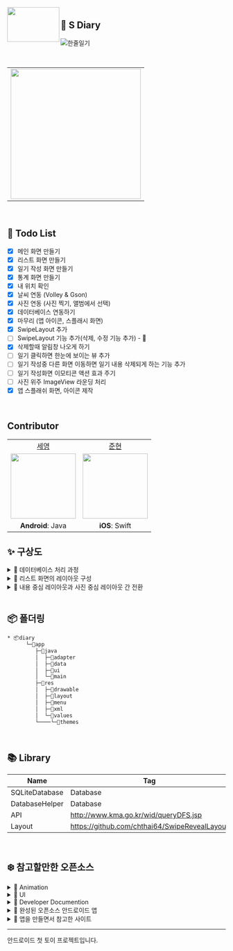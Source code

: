 <img src="https://user-images.githubusercontent.com/54762273/154876984-393001ef-d35a-459f-ab40-e259f461eca4.png" align=left width=120 height=80>

## :memo: S Diary
![한줄일기](https://user-images.githubusercontent.com/54762273/154873330-50e5637a-85f6-44fb-9248-246010a77442.png)


<br>

<table align="center">
  <tr>
    <td><img src="https://user-images.githubusercontent.com/54762273/154296621-ecdf539b-8635-4447-bf69-d0d45ece072c.png" width="300px" height="300px" /> </tr>
</table>

<br>


## 💭  Todo List

- [x] 메인 화면 만들기
- [x] 리스트 화면 만들기
- [x] 일기 작성 화면 만들기
- [x] 통계 화면 만들기
- [x] 내 위치 확인
- [x] 날씨 연동 (Volley & Gson)
- [x] 사진 연동 (사진 찍기, 앨범에서 선택)
- [x] 데이터베이스 연동하기
- [x] 마무리 (앱 아이콘, 스플래시 화면)
- [x] SwipeLayout 추가
- [ ] SwipeLayout 기능 추가(삭제, 수정 기능 추가)  - 🔨
- [x] 삭제할때 알림창 나오게 하기
- [ ] 일기 클릭하면 한눈에 보이는 뷰 추가
- [ ] 일기 작성중 다른 화면 이동하면 일기 내용 삭제되게 하는 기능 추가
- [ ] 일기 작성화면 이모티콘 액션 효과 주기
- [ ] 사진 위주 ImageView 라운딩 처리
- [x] 앱 스플래쉬 화면, 아이콘 제작

<br>

## Contributor

<table align="center">
  <tr align="center">
    <td><a href="https://github.com/sey2">세영</a></td>
    <td><a href="https://github.com/xpexpe">준현</a></td>
  </tr>
  <tr align="center">
    <td><img src="https://github.com/sey2.png" width="150"></td>
    <td><img src="https://github.com/xpexpe.png" width="150"></td>
  </tr>
  <tr align="center">
      <tr align="center">
    <td><b>Android</b>: Java</a></td>
    <td><b>iOS</b>: Swift</a></td>
  </tr>
</table>

##  ✨ 구상도

<details markdown="1">

<summary>🐾 데이터베이스 처리 과정</summary>


![Untitled Diagram drawio (2)](https://user-images.githubusercontent.com/54762273/152700266-fbb13f71-0534-4f0e-92d0-9213893abbb7.png)

</details>



<details markdown="1">

<summary>🐾 리스트 화면의 레이아웃 구성</summary>

![Untitled Diagram drawio (4)](https://user-images.githubusercontent.com/54762273/152699690-08a44eea-20f6-4cc0-8852-196dd91d63d6.png)
</details>

<details markdown="1">
<summary>🐾 내용 중심 레이아웃과 사진 중심 레이아웃 간 전환</summary>

![Untitled Diagram drawio (6)](https://user-images.githubusercontent.com/54762273/152699956-28463685-ca76-4714-ac0b-e2e299c6a955.png)
</details>

<br>

## 📦 폴더링

```bash
* 📦diary
      └─📂app
         ├─📂java
         │  ├─📂adapter
         │  ├─📂data
         │  ├─📂ui
         │  └─📂main
         ├─📂res
         │  ├─📂drawable
         │  ├─📂layout
         │  ├─📂menu
         │  ├─📂xml
         │  └─📂values
         └────└─📂themes       
```

<br>

##  📚 Library

| Name |Tag |
|--|--|
| SQLiteDatabase | Database  |
| DatabaseHelper| Database|
|API| http://www.kma.go.kr/wid/queryDFS.jsp|
|Layout| https://github.com/chthai64/SwipeRevealLayout|

<br>

## ❄️ 참고할만한 오픈소스
<details markdown="1">

<summary>📌 Animation </summary>
&nbsp;&nbsp;&nbsp;&nbsp;&nbsp;<a href = "https://github.com/daimajia/AndroidViewAnimations"> 📍 Animation </a>
</details>

<details markdown="1">

<summary>📌 UI </summary>

&nbsp;&nbsp;&nbsp;&nbsp;&nbsp;<a href = "https://appsnipp.com/tag/android-ui-design-elements/"> 📍  UI 템플릿  </a>

&nbsp;&nbsp;&nbsp;&nbsp;&nbsp;<a href = "https://coding-factory.tistory.com/209"> 📍오픈소스 UI (움짤로 되어 있고 원하는 기능을 쉽게 찾음</a>

&nbsp;&nbsp;&nbsp;&nbsp;&nbsp;<a href = "https://github.com/wasabeef/awesome-android-ui"> 📍깃 허브 오픈소스 UI 모음집 </a>

</details>

<details markdown="1">

<summary> 📌 Developer Documention </summary>
&nbsp;&nbsp;&nbsp;&nbsp;&nbsp;<a href = "https://developers-kr.googleblog.com/2015/06/designsupport.html"> 📍 Google Developers Korea</a>
</details>

<details markdown="1">

<summary> 📌 완성된 오픈소스 안드로이드 앱</summary>
&nbsp;&nbsp;&nbsp;&nbsp;&nbsp;<a href = "https://blog.aritraroy.in/20-awesome-open-source-android-apps-to-boost-your-development-skills-b62832cf0fa4"> 📍 오픈소스 안드로이드 앱 모음</a>
</details>

<details markdown="1">

<summary>📌 앱을 만들면서 참고한 사이트  </summary>
&nbsp;&nbsp;&nbsp;&nbsp;&nbsp;<a href = "https://droidbyme.medium.com/android-recyclerview-with-swipe-layout-ec62caedf694"> 📍 SwipeLayout </a>
</details>


---

안드로이드 첫 토이 프로젝트입니다.








